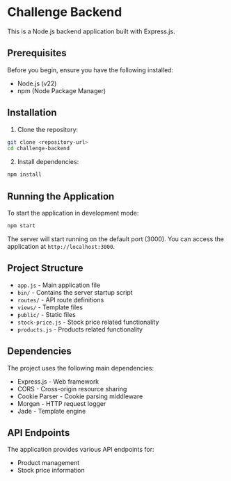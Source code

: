 # Challenge Backend

This is a Node.js backend application built with Express.js.

## Prerequisites

Before you begin, ensure you have the following installed:
- Node.js (v22)
- npm (Node Package Manager)

## Installation

1. Clone the repository:
```bash
git clone <repository-url>
cd challenge-backend
```

2. Install dependencies:
```bash
npm install
```

## Running the Application

To start the application in development mode:

```bash
npm start
```

The server will start running on the default port (3000). You can access the application at `http://localhost:3000`.

## Project Structure

- `app.js` - Main application file
- `bin/` - Contains the server startup script
- `routes/` - API route definitions
- `views/` - Template files
- `public/` - Static files
- `stock-price.js` - Stock price related functionality
- `products.js` - Products related functionality

## Dependencies

The project uses the following main dependencies:
- Express.js - Web framework
- CORS - Cross-origin resource sharing
- Cookie Parser - Cookie parsing middleware
- Morgan - HTTP request logger
- Jade - Template engine

## API Endpoints

The application provides various API endpoints for:
- Product management
- Stock price information